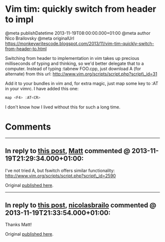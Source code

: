 # Vim tim: quickly switch from header to impl

@meta publishDatetime 2013-11-19T08:00:00.000+01:00
@meta author Nico Brailovsky
@meta originalUrl https://monkeywritescode.blogspot.com/2013/11/vim-tim-quickly-switch-from-header-to.html

Switching from header to implementation in vim takes up precious milliseconds of typing and thinking, so we'd better delegate that to a computer. Instead of typing :tabnew FOO.cpp, just download A (for alternate) from this url: http://www.vim.org/scripts/script.php?script\_id=31

Add it to your bundles in vim and, for extra magic, just map some key to :AT in your vimrc. I have added this one:

```c++
map <F4> :AT<CR>
```

I don't know how I lived without this for such a long time.


# Comments

---
## In reply to [this post](), [Matt]() commented @ 2013-11-19T21:29:34.000+01:00:

I've not tried A, but fswitch offers similar functionality: http://www.vim.org/scripts/script.php?script\_id=2590

Original [published here](/md_blog/2013/1119_Vimtimquicklyswitchfromheadertoimpl.md).

---
## In reply to [this post](), [nicolasbrailo](/md_blog) commented @ 2013-11-19T21:33:54.000+01:00:

Thanks Matt!

Original [published here](/md_blog/2013/1119_Vimtimquicklyswitchfromheadertoimpl.md).
